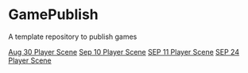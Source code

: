 # GamePublish
A template repository to publish games

[Aug 30 Player Scene](./player_scene2)
[Sep 10 Player Scene](./Space_Rocks)
[SEP 11 Player Scene](./SR_main_9_11/)
[SEP 24 Player Scene](./SR_main_9_24_phase_one/)
